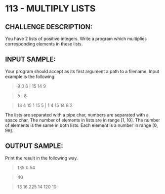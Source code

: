 # 113 - MULTIPLY LISTS
## CHALLENGE DESCRIPTION:

You have 2 lists of positive integers. Write a program which multiplies corresponding elements in these lists.

## INPUT SAMPLE:

Your program should accept as its first argument a path to a filename. Input example is the following

> 9 0 6 | 15 14 9

> 5 | 8

> 13 4 15 1 15 5 | 1 4 15 14 8 2

The lists are separated with a pipe char, numbers are separated with a space char.
The number of elements in lists are in range [1, 10].
The number of elements is the same in both lists.
Each element is a number in range [0, 99].

## OUTPUT SAMPLE:

Print the result in the following way.

> 135 0 54

> 40

> 13 16 225 14 120 10

